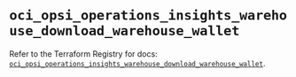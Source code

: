# `oci_opsi_operations_insights_warehouse_download_warehouse_wallet`

Refer to the Terraform Registry for docs: [`oci_opsi_operations_insights_warehouse_download_warehouse_wallet`](https://registry.terraform.io/providers/oracle/oci/6.18.0/docs/resources/opsi_operations_insights_warehouse_download_warehouse_wallet).
